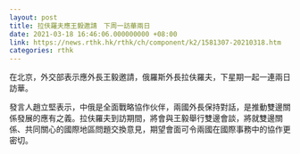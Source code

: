 ```yaml
---
layout: post
title: 拉伕羅夫應王毅邀請　下周一訪華兩日
date: 2021-03-18 16:46:06.000000000 +08:00
link: https://news.rthk.hk/rthk/ch/component/k2/1581307-20210318.htm
categories: rthk
---
```


在北京，外交部表示應外長王毅邀請，俄羅斯外長拉伕羅夫，下星期一起一連兩日訪華。

發言人趙立堅表示，中俄是全面戰略協作伙伴，兩國外長保持對話，是推動雙邊關係發展的應有之義。拉伕羅夫到訪期間，將會與王毅舉行雙邊會談，將就雙邊關係、共同關心的國際地區問題交換意見，期望會面可令兩國在國際事務中的協作更密切。

